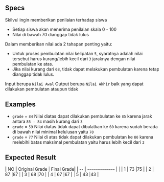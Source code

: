 ## Specs
Skilvul ingin memberikan penilaian terhadap siswa
- Setiap siswa akan menerima penilaian skala 0 - 100
- Nilai di bawah 70 dianggap tidak lulus

Dalam memberikan nilai ada 2 tahapan penting yaitu:
- Untuk proses pembulatan nilai kelipatan `5`, syaratnya adalah nilai tersebut harus kurang/lebih kecil dari `3` jaraknya dengan nilai pembulatan ke atas.
- Jika nilai kurang dari `68`, tidak dapat melakukan pembulatan karena tetap dianggap tidak lulus.

Input berupa `Nilai Awal`
Output berupa `Nilai Akhir` baik yang dapat dilakukan pembulatan ataupun tidak

## Examples
- `grade` = `84`
Nilai diatas dapat dilakukan pembulatan ke `85` karena jarak antara `85 - 84` masih kurang dari `3`
- `grade` = `59`
Nilai diatas tidak dapat dibulatkan ke `60` karena sudah berada di bawah nilai minimal kelulusan yaitu `70`
- `grade` = `77`
Nilai di atas tidak dapat dilakukan pembulatan ke `80` karena melebihi batas maksimal pembulatan yaitu harus lebih kecil dari `3`

## Expected Result
| NO | Original Grade | Final Grade|
| -- | -------------- |            |
| 1  | 73             |75          |
| 2  | 87             |87          |
| 3  | 68             |70          |
| 4  | 67             |67          |
| 5  | 43             |43          |